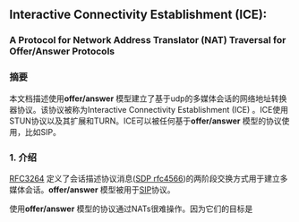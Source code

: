 

## Interactive Connectivity Establishment (ICE):

### A Protocol for Network Address Translator (NAT) Traversal for Offer/Answer Protocols 



### 摘要

本文档描述使用**offer/answer** 模型建立了基于udp的多媒体会话的网络地址转换器协议。该协议被称为Interactive Connectivity Establishment (ICE) 。ICE使用STUN协议以及其扩展和TURN。ICE可以被任何基于**offer/answer** 模型的协议使用，比如SIP。



### 1. 介绍

[RFC3264](https://tools.ietf.org/pdf/rfc3264) 定义了会话描述协议消息([SDP rfc4566](https://tools.ietf.org/pdf/rfc4566.pdf))的两阶段交换方式用于建立多媒体会话。**offer/answer** 模型被用于[SIP](https://tools.ietf.org/pdf/rfc3261)协议。

使用**offer/answer** 模型的协议通过NATs很难操作。因为它们的目标是
















